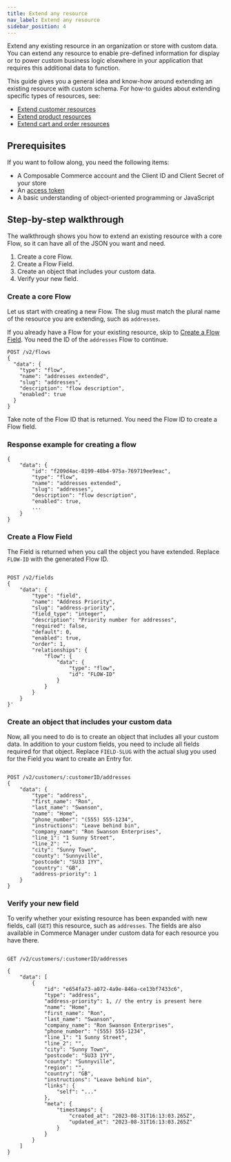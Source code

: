 ```yaml
---
title: Extend any resource
nav_label: Extend any resource
sidebar_position: 4
---
```


Extend any existing resource in an organization or store with custom data. You can extend any resource to enable
pre-defined information for display or to power custom business logic elsewhere in your application that requires this
additional data to function.

This guide gives you a general idea and know-how around extending an existing resource with custom schema. For how-to
guides about extending specific types of resources, see:

- [Extend customer resources](../docs/commerce-cloud/customer-management/extend-customer-resources)
- [Extend product resources](../docs/pxm/products/extending-pxm-products/add-custom-data-to-pxm-products)
- [Extend cart and order resources](../docs/commerce-cloud/carts/extend-cart-and-order-resources)

## Prerequisites

If you want to follow along, you need the following items:

- A Composable Commerce account and the Client ID and Client Secret of your store
- An [access token](../docs/commerce-cloud/api-overview/your-first-api-request#get-an-access-token)
- A basic understanding of object-oriented programming or JavaScript

## Step-by-step walkthrough

The walkthrough shows you how to extend an existing resource with a core Flow, so it can have all of the JSON you want
and need.

1. Create a core Flow.
2. Create a Flow Field.
3. Create an object that includes your custom data.
4. Verify your new field.

### Create a core Flow

Let us start with creating a new Flow. The slug must match the plural name of the resource you are extending, such
as `addresses`.

If you already have a Flow for your existing resource, skip to [Create a Flow Field](#create-a-flow-field). You need the
ID of the `addresses` Flow to continue.

```
POST /v2/flows
{
  "data": {
    "type": "flow",
    "name": "addresses extended",
    "slug": "addresses",
    "description": "flow description",
    "enabled": true
  }
}
```

Take note of the Flow ID that is returned. You need the Flow ID to create a Flow field.

### Response example for creating a flow

```
{
    "data": {
        "id": "f209d4ac-8199-48b4-975a-769719ee9eac",
        "type": "flow",
        "name": "addresses extended",
        "slug": "addresses",
        "description": "flow description",
        "enabled": true,
        ...
    }
}
```

### Create a Flow Field

The Field is returned when you call the object you have extended. Replace `FLOW-ID` with the generated Flow ID.

```

POST /v2/fields
{
    "data": {
        "type": "field",
        "name": "Address Priority",
        "slug": "address-priority",
        "field_type": "integer",
        "description": "Priority number for addresses",
        "required": false,
        "default": 0,
        "enabled": true,
        "order": 1,
        "relationships": {
            "flow": {
                "data": {
                    "type": "flow",
                    "id": "FLOW-ID"
                }
            }
        }
    }
}'

```

### Create an object that includes your custom data

Now, all you need to do is to create an object that includes all your custom data. In addition to your custom fields,
you need to include all fields required for that object. Replace `FIELD-SLUG` with the actual slug you used for the
Field you want to create an Entry for.

```

POST /v2/customers/:customerID/addresses
{
    "data": {
        "type": "address",
        "first_name": "Ron",
        "last_name": "Swanson",
        "name": "Home",
        "phone_number": "(555) 555-1234",
        "instructions": "Leave behind bin",
        "company_name": "Ron Swanson Enterprises",
        "line_1": "1 Sunny Street",
        "line_2": "",
        "city": "Sunny Town",
        "county": "Sunnyville",
        "postcode": "SU33 1YY",
        "country": "GB",
        "address-priority": 1
    }
}

```

### Verify your new field

To verify whether your existing resource has been expanded with new fields, call (`GET`) this resource, such
as `addresses`. The fields are also available in Commerce Manager under custom data for each resource you have there.

```

GET /v2/customers/:customerID/addresses

{
    "data": [
        {
            "id": "e654fa73-a072-4a9e-846a-ce13bf7433c6",
            "type": "address",
            "address-priority": 1, // the entry is present here
            "name": "Home",
            "first_name": "Ron",
            "last_name": "Swanson",
            "company_name": "Ron Swanson Enterprises",
            "phone_number": "(555) 555-1234",
            "line_1": "1 Sunny Street",
            "line_2": "",
            "city": "Sunny Town",
            "postcode": "SU33 1YY",
            "county": "Sunnyville",
            "region": "",
            "country": "GB",
            "instructions": "Leave behind bin",
            "links": {
                "self": "..."
            },
            "meta": {
                "timestamps": {
                    "created_at": "2023-08-31T16:13:03.265Z",
                    "updated_at": "2023-08-31T16:13:03.265Z"
                }
            }
        }
    ]
}

```
